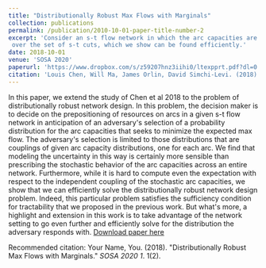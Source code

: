 ```yaml
---
title: "Distributionally Robust Max Flows with Marginals"
collection: publications
permalink: /publication/2010-10-01-paper-title-number-2
excerpt: 'Consider an s-t flow network in which the arc capacities are distributed according to an unknown distribution, but with known marginals. We study the problem of finding a coupling of the marginals that yields the worst, expected Max-flow value. Towards solving this optimization problem, we identify a primal-dual formulation. As one might expect, the form relates to the well-known Max Flow, Min-Cut theorem. And this leads to the rather intriguing interpretation as a 2-player, zero-sum game wherein player 1 chooses what to set the arc capacities to and player 2 chooses an s-t cut. Our contributions in this talk are twofold: (1) we present a linear program (that is efficient with finite-supported marginals) that not only computes the worst-case expected value but is of a form amenable in a two-stage network design formulation, and (2) we show that the problem of finding the worst-case coupling of the stochastic arc capacities boils down to finding an optimal distribution
 over the set of s-t cuts, which we show can be found efficiently.'
date: 2018-10-01
venue: 'SOSA 2020'
paperurl: 'https://www.dropbox.com/s/z59207hnz3iihi0/ltexpprt.pdf?dl=0'
citation: 'Louis Chen, Will Ma, James Orlin, David Simchi-Levi. (2018). &quot;Distributionally Robust Max Flows with Marginals.&quot; <i>SOSA 2020</i>. 1(2).'
---
```

In this paper, we extend the study of Chen et al 2018 to the problem of distributionally robust network design. In this problem, the decision maker is to decide on the prepositioning of resources on arcs in a given s-t flow network in anticipation of an adversary's selection of a probability distribution for the arc capacities that seeks to minimize the expected max flow. The adversary's selection is limited to those distributions that are couplings of given arc capacity distributions, one for each arc. We find that modeling the uncertainty in this way is certainly more sensible than prescribing the stochastic behavior of the arc capacities across an entire network. Furthermore, while it is hard to compute even the expectation with respect to the independent coupling of the stochastic arc capacities, we show that we can efficiently solve the distributionally robust network design problem. Indeed, this particular problem satisfies the sufficiency condition for tractability that we proposed in the previous work. But what's more, a highlight and extension in this work is to take advantage of the network setting to go even further and efficiently solve for the distribution the adversary responds with.
[Download paper here](https://www.dropbox.com/s/z59207hnz3iihi0/ltexpprt.pdf?dl=0)

Recommended citation: Your Name, You. (2018). "Distributionally Robust Max Flows with Marginals." <i>SOSA 2020  1</i>. 1(2).

